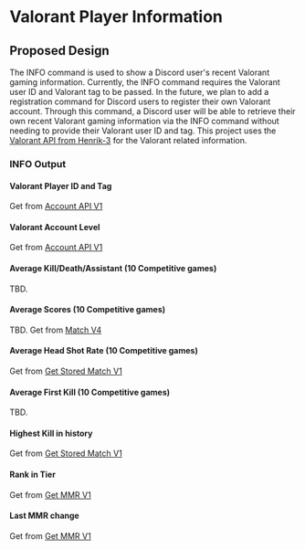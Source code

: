 # Valorant Player Information

## Proposed Design
The INFO command is used to show a Discord user's recent Valorant gaming information. Currently, the INFO command requires the Valorant user ID and Valorant tag to be passed. In the future, we plan to add a registration command for Discord users to register their own Valorant account. Through this command, a Discord user will be able to retrieve their own recent Valorant gaming information via the INFO command without needing to provide their Valorant user ID and tag.
This project uses the [Valorant API from Henrik-3](https://github.com/Henrik-3/unofficial-valorant-api) for the Valorant related information.

### INFO Output
#### Valorant Player ID and Tag
  Get from [Account API V1](https://api.henrikdev.xyz/valorant/v1/account/{player_name}/{player_tag})
#### Valorant Account Level
  Get from [Account API V1](https://api.henrikdev.xyz/valorant/v1/account/{player_name}/{player_tag})
#### Average Kill/Death/Assistant (10 Competitive games)
  TBD.
#### Average Scores (10 Competitive games)
  TBD. Get from [Match V4](https://api.henrikdev.xyz/valorant/v4/match/{region}/{matchid})
#### Average Head Shot Rate (10 Competitive games)
  Get from [Get Stored Match V1](https://api.henrikdev.xyz/valorant/v1/stored-matches/{region}/{player_name}/{player_tag})
#### Average First Kill (10 Competitive games)
  TBD.
#### Highest Kill in history
  Get from [Get Stored Match V1](https://api.henrikdev.xyz/valorant/v1/stored-matches/{region}/{player_name}/{player_tag})
#### Rank in Tier
  Get from [Get MMR V1](https://api.henrikdev.xyz/valorant/v1/mmr/{region}/{player_name}/{player_tag})
#### Last MMR change
  Get from [Get MMR V1](https://api.henrikdev.xyz/valorant/v1/mmr/{region}/{player_name}/{player_tag})